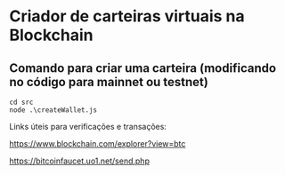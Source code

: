 # Criador de carteiras virtuais na Blockchain

## Comando para criar uma carteira (modificando no código para mainnet ou testnet)

`cd src` \
`node .\createWallet.js`

Links úteis para verificações e transações:

https://www.blockchain.com/explorer?view=btc

https://bitcoinfaucet.uo1.net/send.php
